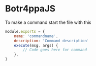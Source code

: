 # Botr4ppaJS

To make a command start the file with this

```js
module.exports = {
    name: 'commandname',
    description: 'Command description'
    execute(msg, args) {
        // Code goes here for command
    },
}
```
